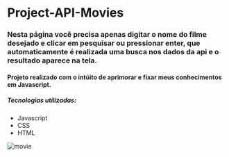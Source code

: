 # Project-API-Movies

<h3>Nesta página você precisa apenas digitar o nome do filme desejado e clicar em pesquisar ou pressionar enter, que automaticamente é realizada uma busca nos dados da api e o resultado aparece na tela.</h3>

<h4>Projeto realizado com o intúito de aprimorar e fixar meus conhecimentos em Javascript.</h4>

<h5>Tecnologias utilizadas:</h5>
<ul>
  <li>Javascript</li>
  <li>CSS</li>
  <li>HTML</li>
</ul>

![movie](https://user-images.githubusercontent.com/102994125/191756932-207024bb-f579-4410-8fdd-3f88f70c9fb0.gif)
